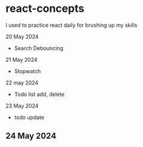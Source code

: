 # react-concepts
I used to practice react daily for brushing up my skills


20 May 2024 
- Search Debouncing

21 May 2024
- Stopwatch

22 may 2024
- Todo list add, delete

23 May 2024
- todo update

24 May 2024
- 


